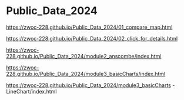 # Public_Data_2024
https://zwoc-228.github.io/Public_Data_2024/01_compare_map.html

https://zwoc-228.github.io/Public_Data_2024/02_click_for_details.html


https://zwoc-228.github.io/Public_Data_2024/module2_anscombe/index.html

https://zwoc-228.github.io/Public_Data_2024/module3_basicCharts/index.html

https://zwoc-228.github.io/Public_Data_2024/module3_basicCharts -LineChart/index.html
